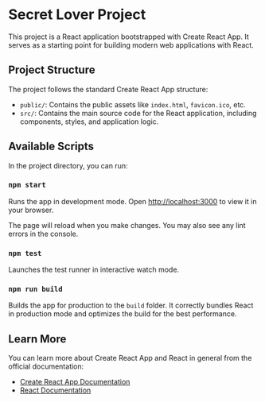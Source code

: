 # Secret Lover Project

This project is a React application bootstrapped with Create React App. It serves as a starting point for building modern web applications with React.

## Project Structure

The project follows the standard Create React App structure:

- `public/`: Contains the public assets like `index.html`, `favicon.ico`, etc.
- `src/`: Contains the main source code for the React application, including components, styles, and application logic.

## Available Scripts

In the project directory, you can run:

### `npm start`

Runs the app in development mode.
Open [http://localhost:3000](http://localhost:3000) to view it in your browser.

The page will reload when you make changes. You may also see any lint errors in the console.

### `npm test`

Launches the test runner in interactive watch mode.

### `npm run build`

Builds the app for production to the `build` folder.
It correctly bundles React in production mode and optimizes the build for the best performance.

## Learn More

You can learn more about Create React App and React in general from the official documentation:

- [Create React App Documentation](https://create-react-app.dev/docs/getting-started)
- [React Documentation](https://react.dev/)